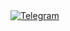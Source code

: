 <a href="https://t.me/yallxe">
  <img src="https://telegram.org/img/t_logo.png" alt="Telegram"></img>
</a>


